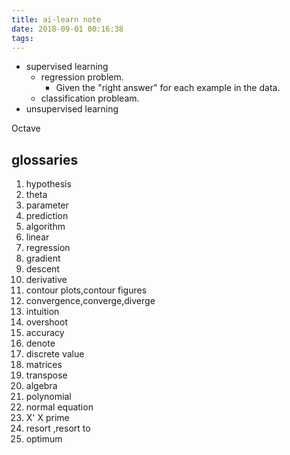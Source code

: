 ```yaml
---
title: ai-learn note
date: 2018-09-01 00:16:38
tags:
---
```



+ supervised learning
  + regression problem.
    + Given the "right answer" for each example in the data.
  + classification probleam.
+ unsupervised learning

Octave


## glossaries ##

1. hypothesis
2. theta
3. parameter
4. prediction
5. algorithm
6. linear
7. regression
8. gradient
9. descent
10. derivative
11. contour plots,contour figures
12. convergence,converge,diverge
13. intuition
14. overshoot
15. accuracy
16. denote
17. discrete value
18. matrices
19. transpose
20. algebra
21. polynomial
22. normal equation
23. X' X prime
24. resort ,resort to
25. optimum
